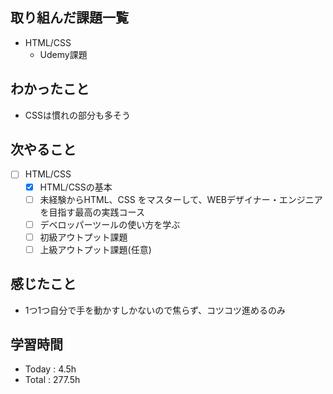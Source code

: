 ## 取り組んだ課題一覧
- HTML/CSS
  - Udemy課題
## わかったこと
- CSSは慣れの部分も多そう
## 次やること
- [ ] HTML/CSS
  - [x] HTML/CSSの基本
  - [ ] 未経験からHTML、CSS をマスターして、WEBデザイナー・エンジニアを目指す最高の実践コース
  - [ ] デベロッパーツールの使い方を学ぶ
  - [ ] 初級アウトプット課題
  - [ ] 上級アウトプット課題(任意)
 
## 感じたこと
-  1つ1つ自分で手を動かすしかないので焦らず、コツコツ進めるのみ
## 学習時間
- Today : 4.5h
- Total : 277.5h